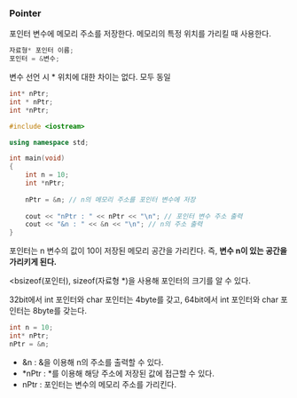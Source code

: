 ### Pointer

포인터 변수에 메모리 주소를 저장한다. 메모리의 특정 위치를 가리킬 때 사용한다.


```cpp
자료형* 포인터 이름;
포인터 = &변수;
```

변수 선언 시 * 위치에 대한 차이는 없다. 모두 동일

```cpp
int* nPtr;
int * nPtr;
int *nPtr;
```

```cpp
#include <iostream>

using namespace std;

int main(void)
{
	int n = 10;
	int *nPtr;
	
	nPtr = &n; // n의 메모리 주소를 포인터 변수에 저장
	
	cout << "nPtr : " << nPtr << "\n"; // 포인터 변수 주소 출력
	cout << "&n : " << &n << "\n"; // n의 주소 출력
}
```

포인터는 n 변수의 값이 10이 저장된 메모리 공간을 가리킨다. 즉, **변수 n이 있는 공간을 가리키게 된다.**  

<bsizeof(포인터), sizeof(자료형 *)을 사용해 포인터의 크기를 알 수 있다. </b>

32bit에서 int 포인터와 char 포인터는 4byte를 갖고, 64bit에서 int 포인터와 char 포인터는 8byte를 갖는다. 

```cpp
int n = 10;
int* nPtr;
nPtr = &n;
```

- &n : &을 이용해 n의 주소를 출력할 수 있다.
- *nPtr : *를 이용해 해당 주소에 저장된 값에 접근할 수 있다.
- nPtr : 포인터는 변수의 메모리 주소를 가리킨다.